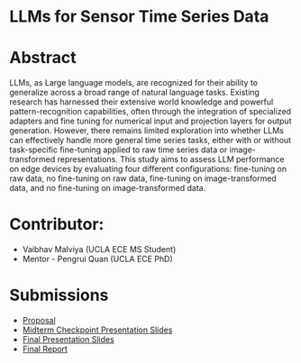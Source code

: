 # LLMs for Sensor Time Series Data

# Abstract

LLMs, as Large language models, are recognized for their ability to generalize across a broad range of natural language tasks. Existing research has harnessed their extensive world knowledge and powerful pattern-recognition capabilities, often through the integration of specialized adapters and fine tuning for numerical input and projection layers for output generation. However, there remains limited exploration into whether LLMs can effectively handle more general time series tasks, either with or without task-specific fine-tuning applied to raw time series data or image-transformed representations. This study aims to assess LLM performance on edge devices by evaluating four different configurations: fine-tuning on raw data, no fine-tuning on raw data, fine-tuning on image-transformed data, and no fine-tuning on image-transformed data.


# Contributor:
* Vaibhav Malviya (UCLA ECE MS Student)
* Mentor - Pengrui Quan (UCLA ECE PhD)

# Submissions

* [Proposal](proposal)
* [Midterm Checkpoint Presentation Slides](https://docs.google.com/presentation/d/10kWvrLXxfz-bzX5cdHgTzIwtaByFaYedC41DMM_jEi8/edit#slide=id.p)
* [Final Presentation Slides](http://)
* [Final Report](report)
